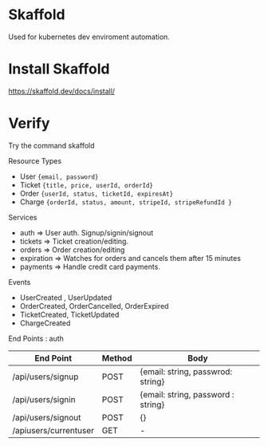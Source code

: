 # Skaffold

Used for kubernetes dev enviroment automation.

# Install Skaffold

https://skaffold.dev/docs/install/

# Verify

Try the command skaffold

Resource Types

- User `{email, password}`
- Ticket `{title, price, userId, orderId}`
- Order `{userId, status, ticketId, expiresAt}`
- Charge `{orderId, status, amount, stripeId, stripeRefundId }`

Services

- auth => User auth. Signup/signin/signout
- tickets => Ticket creation/editing.
- orders => Order creation/editing
- expiration => Watches for orders and cancels them after 15 minutes
- payments => Handle credit card payments.

Events

- UserCreated , UserUpdated
- OrderCreated, OrderCancelled, OrderExpired
- TicketCreated, TicketUpdated
- ChargeCreated

End Points : auth

| End Point             | Method | Body                               |
| --------------------- | ------ | ---------------------------------- |
| /api/users/signup     | POST   | {email: string, passwrod: string}  |
| /api/users/signin     | POST   | {email: string, password : string} |
| /api/users/signout    | POST   | {}                                 |
| /apiusers/currentuser | GET    | -                                  |

